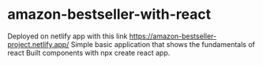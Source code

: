 # amazon-bestseller-with-react
Deployed on netlify app with this link https://amazon-bestseller-project.netlify.app/
Simple  basic  application that shows the fundamentals of react
Built components with npx create react app.
